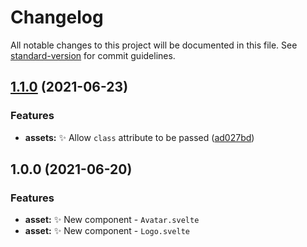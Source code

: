 # Changelog

All notable changes to this project will be documented in this file. See [standard-version](https://github.com/conventional-changelog/standard-version) for commit guidelines.

## [1.1.0](https://github.com/xeho91/assets/compare/v1.0.0...v1.1.0) (2021-06-23)


### Features

* **assets:** ✨  Allow `class` attribute to be passed ([ad027bd](https://github.com/xeho91/assets/commit/ad027bdec0c91221b408954cdc9aaf668dbe6c39))

## 1.0.0 (2021-06-20)

### Features

- **asset:** ✨ New component - `Avatar.svelte`
- **asset:** ✨ New component - `Logo.svelte`
